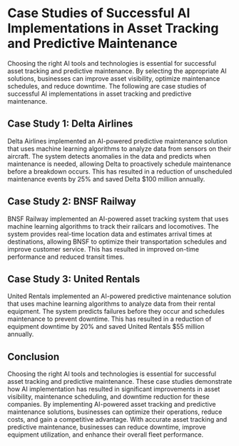 Case Studies of Successful AI Implementations in Asset Tracking and Predictive Maintenance
=================================================================================================================================================================================================

Choosing the right AI tools and technologies is essential for successful asset tracking and predictive maintenance. By selecting the appropriate AI solutions, businesses can improve asset visibility, optimize maintenance schedules, and reduce downtime. The following are case studies of successful AI implementations in asset tracking and predictive maintenance.

Case Study 1: Delta Airlines
----------------------------

Delta Airlines implemented an AI-powered predictive maintenance solution that uses machine learning algorithms to analyze data from sensors on their aircraft. The system detects anomalies in the data and predicts when maintenance is needed, allowing Delta to proactively schedule maintenance before a breakdown occurs. This has resulted in a reduction of unscheduled maintenance events by 25% and saved Delta $100 million annually.

Case Study 2: BNSF Railway
--------------------------

BNSF Railway implemented an AI-powered asset tracking system that uses machine learning algorithms to track their railcars and locomotives. The system provides real-time location data and estimates arrival times at destinations, allowing BNSF to optimize their transportation schedules and improve customer service. This has resulted in improved on-time performance and reduced transit times.

Case Study 3: United Rentals
----------------------------

United Rentals implemented an AI-powered predictive maintenance solution that uses machine learning algorithms to analyze data from their rental equipment. The system predicts failures before they occur and schedules maintenance to prevent downtime. This has resulted in a reduction of equipment downtime by 20% and saved United Rentals $55 million annually.

Conclusion
----------

Choosing the right AI tools and technologies is essential for successful asset tracking and predictive maintenance. These case studies demonstrate how AI implementation has resulted in significant improvements in asset visibility, maintenance scheduling, and downtime reduction for these companies. By implementing AI-powered asset tracking and predictive maintenance solutions, businesses can optimize their operations, reduce costs, and gain a competitive advantage. With accurate asset tracking and predictive maintenance, businesses can reduce downtime, improve equipment utilization, and enhance their overall fleet performance.
